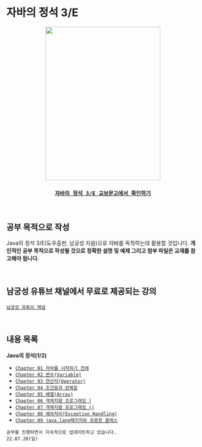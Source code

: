 # 자바의 정석 3/E 

<div align="center">
<img src="https://bookthumb-phinf.pstatic.net/cover/101/911/10191151.jpg?udate=20211224"  width="300" height="400"/>

### [`자바의 정석 3/E 교보문고에서 확인하기`](http://www.kyobobook.co.kr/product/detailViewKor.laf?barcode=9788994492032#N)

</div>

<BR>


## 공부 목적으로 작성

Java의 정석 3/E(도우출판, 남궁성 지음)으로 자바를 독학하는데 활용할 것입니다. <B>개인적인 공부 목적으로 작성될 것으로 정확한 설명 및 예제 그리고 첨부 파일은 교재를 참고해야 됩니다.</B>

<BR>

## 남궁성 유튜브 채널에서 무료로 제공되는 강의

[`남궁성 유튜브 채널`](https://www.youtube.com/watch?v=kyqYaCO9S8U&list=PLW2UjW795-f7XMJRP0c90MIPlDgsbbGQz)

<BR>

## 내용 목록

<B>Java의 정석(1/2)</B>
- [`Chapter 01 자바를 시작하기 전에`](https://github.com/LimDae94/java_studty/tree/main/java-3e/ch01)
- [`Chapter 02 변수(Variable)`](https://github.com/LimDae94/WORK-HARD/tree/main/java-3e/ch02)
- [`Chapter 03 연산자(Operator)`](https://github.com/LimDae94/WORK-HARD/tree/main/java-3e/ch03)
- [`Chapter 04 조건문과 반복문`](https://github.com/LimDae94/WORK-HARD/tree/main/java-3e/ch04)
- [`Chapter 05 배열(Array)`](https://github.com/LimDae94/WORK-HARD/tree/main/java-3e/ch05)
- [`Chapter 06 객체지향 프로그래밍 |`](https://github.com/LimDae94/WORK-HARD/tree/main/java-3e/ch06) 
- [`Chapter 07 객체지향 프로그래밍 ||`](https://github.com/LimDae94/WORK-HARD/tree/main/java-3e/ch07)
- [`Chapter 08 예외처리(Exception Handling)`](https://github.com/LimDae94/WORK-HARD/tree/main/java-3e/ch08)
- [`Chapter 09 java.lang패키지와 유용한 클래스`](https://github.com/LimDae94/WORK-HARD/tree/main/java-3e/ch09)

```
공부를 진행하면서 지속적으로 업데이트하고 있습니다.
22.07.20(일) 
```